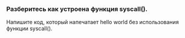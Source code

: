 ### Разберитесь как устроена функция syscall(). 
Напишите код, который напечатает
hello world без использования функции syscall().
